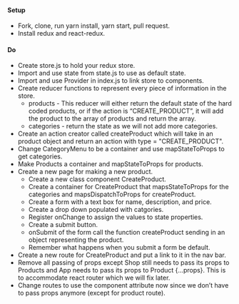 #### Setup
 * Fork, clone, run yarn install, yarn start, pull request.
 * Install redux and react-redux.

#### Do
 * Create store.js to hold your redux store.
 * Import and use state from state.js to use as default state.
 * Import and use Provider in index.js to link store to components.
 * Create reducer functions to represent every piece of information in the store.
    * products - This reducer will either return the default state of the hard coded products, or if the action is “CREATE_PRODUCT”, it will add the product to the array of products and return the array.
    * categories - return the state as we will not add more categories.
 * Create an action creator called createProduct which will take in an product object and return an action with type = "CREATE_PRODUCT".
 * Change CategoryMenu to be a container and use mapStateToProps to get categories.
 * Make Products a container and mapStateToProps for products.
 * Create a new page for making a new product.
    * Create a new class component CreateProduct.
    * Create a container for CreateProduct that mapsStateToProps for the categories and mapsDispatchToProps for createProduct.
    * Create a form with a text box for name, description, and price.
    * Create a drop down populated with catgories.
    * Register onChange to assign the values to state properties.
    * Create a submit button.
    * onSubmit of the form call the function createProduct sending in an object representing the product.
    * Remember what happens when you submit a form be default.
  * Create a new route for CreateProduct and put a link to it in the nav bar.
  * Remove all passing of props except Shop still needs to pass its props to Products and App needs to pass its props to Product {...props}. This is to accommodate react router which we will fix later.
  * Change routes to use the component attribute now since we don’t have to pass props anymore (except for product route).

 



